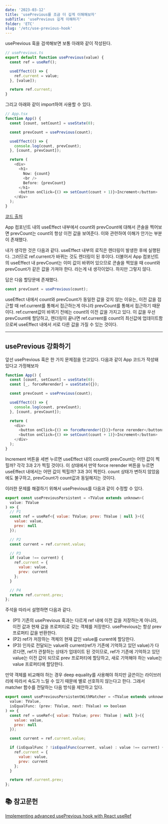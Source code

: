 ```yaml
---
date: '2023-03-12'
title: 'usePrevious를 조금 더 깊게 이해해보자'
subTitle: 'usePrevious 깊게 이해하기'
folder: 'ETC'
slug: '/etc/use-previous-hook'
---
```


usePrevious 훅을 검색해보면 보통 아래와 같이 작성된다.

```typescript
// usePrevious.ts
export default function usePrevious(value) {
  const ref = useRef();

  useEffect(() => {
    ref.current = value;
  }, [value]);

  return ref.current;
}
```

그리고 아래와 같이 import하여 사용할 수 있다.

```typescript
// App.tsx
function App() {
  const [count, setCount] = useState(0);

  const prevCount = usePrevious(count);

  useEffect(() => {
    console.log(count, prevCount);
  }, [count, prevCount]);

  return (
    <div>
      <h1>
        Now: {count}
        <br />
        Before: {prevCount}
      </h1>
      <button onClick={() => setCount(count + 1)}>Increment</button>
    </div>
  );
}
```

[코드 출처](https://codesandbox.io/s/pwnl6v7z6m)

App 컴포넌트 내의 useEffect 내부에서 count와 prevCount에 대해서 콘솔을 찍어보면 prevCount는 count의 항상 이전 값을 보여준다. 이와 관련하여 이해가 안가는 부분이 존재했다.

내가 생각한 것은 다음과 같다. useEffect 내부의 로직은 렌더링이 발생한 후에 실행된다. 그러므로 ref.current가 바뀌는 것도 렌더링이 된 후이다. 더불어서 App 컴포넌트의 useEffect 내 prevCount는 이미 값이 바뀌어 있으므로 콘솔을 찍었을 때 count와 prevCount가 같은 값을 가져야 한다. 라는게 내 생각이었다. 하지만 그렇지 않다.

답은 다음 할당문에 존재했다.

```javascript
const prevCount = usePrevious(count);
```

useEffect 내에서 count와 prevCount가 동일한 값을 갖지 않는 이유는, 이전 값을 접근할 때 ref.current를 통해서 접근하는게 아니라 prevCount를 통해서 접근하기 때문이다. ref.current값이 바뀌기 전에는 count의 이전 값을 가지고 있다. 이 값을 우선 prevCount에 할당하고, 렌더링이 끝나면 ref.current를 count의 최신값에 업데이트함으로써 useEffect 내에서 서로 다른 값을 가질 수 있는 것이다.

---

## usePrevious 강화하기

앞선 usePrevious 훅은 한 가지 문제점을 안고있다. 다음과 같이 App 코드가 작성돼 있다고 가정해보자

```typescript
function App() {
  const [count, setCount] = useState(0);
  const [_, forceRerender] = useState({});

  const prevCount = usePrevious(count);

  useEffect(() => {
    console.log(count, prevCount);
  }, [count, prevCount]);

  return (
    <div>
      <button onClick={() => forceRerender({})}>force rerender</button>
      <button onClick={() => setCount(count + 1)}>Increment</button>
    </div>
  );
}
```

Increment 버튼을 세번 누르면 useEffect 내의 count와 prevCount는 어떤 값이 찍힐까? 각각 3과 2가 찍힐 것이다. 이 상태에서 만약 force rerender 버튼을 누르면 useEffect 내에서는 어떤 값이 찍힐까? 3과 3이 찍힌다. count 상태가 변하지 않았음에도 불구하고, prevCount가 count값과 동일해지는 것이다.

이러한 문제를 해결하기 위해서 usePrevious를 다음과 같이 수정할 수 있다.

```javascript
export const usePreviousPersistent = <TValue extends unknown>(
  value: TValue
) => {
  // P1
  const ref = useRef<{ value: TValue; prev: TValue | null }>({
    value: value,
    prev: null
  });

  // P2
  const current = ref.current.value;

  // P3
  if (value !== current) {
    ref.current = {
      value: value,
      prev: current
    };
  }

  // P4
  return ref.current.prev;
};
```

주석을 따라서 설명하면 다음과 같다.

- (P1) 기존의 usePrevious 훅과는 다르게 ref 내에 이전 값을 저장하는게 아니라, 이전 값과 현재 값을 프로퍼티로 갖는 객체를 저장한다. usePrevious는 항상 prev 프로퍼티 값을 반환한다.
- (P2) ref가 저장하는 객체의 현재 값인 value를 curent에 할당한다.
- (P3) 인자로 전달되는 value와 current(ref가 기존에 기억하고 있던 value)가 다르다면, ref가 관찰하는 상태가 업데이트 된 것이므로, ref가 기존에 기억하고 있던 value는 이전 값이 되므로 prev 프로퍼티에 할당하고, 새로 기억해야 하는 value는 value 프로퍼티에 할당한다.

만약 객체를 비교해야 하는 경우 deep equality를 사용해야 하지만 글쓴이는 라이브러리에 따라서 속도가 느릴 수 있기 때문에 별로 선호하지 않는다고 한다. 그래서 matcher 함수를 전달하는 다음 방식을 제안하고 있다.

```javascript
export const usePreviousPersistentWithMatcher = <TValue extends unknown>(
  value: TValue,
  isEqualFunc: (prev: TValue, next: TValue) => boolean
) => {
  const ref = useRef<{ value: TValue; prev: TValue | null }>({
    value: value,
    prev: null
  });

  const current = ref.current.value;

  if (isEqualFunc ? !isEqualFunc(current, value) : value !== current) {
    ref.current = {
      value: value,
      prev: current
    };
  }

  return ref.current.prev;
};
```

## 📚 참고문헌

[Implementing advanced usePrevious hook with React useRef](https://www.developerway.com/posts/implementing-advanced-use-previous-hook)
